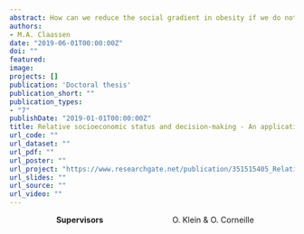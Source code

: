 ```yaml
---
abstract: How can we reduce the social gradient in obesity if we do not know what causes it in the first place? This PhD thesis explores underlying explanations of the association between socioeconomic status and eating behaviors. Taking a social psychological approach, this thesis presents the results from a series of empirical studies that test how relative socioeconomic status affects decision-making. In particular, it examines how perceptions of one’s relative status affects impulsivity, and how someone else’s relative status influences beliefs about that person’s impulsivity. Together, these findings reveal both the existence and accuracy of impulsivity stereotypes. The findings suggest that (adherence to) these stereotypical behaviors are malleable and can be used in health interventions aimed at reducing health gradients.
authors:
- M.A. Claassen
date: "2019-06-01T00:00:00Z"
doi: ""
featured:
image:
projects: []
publication: 'Doctoral thesis'
publication_short: ""
publication_types:
- "7"
publishDate: "2019-01-01T00:00:00Z"
title: Relative socioeconomic status and decision-making - An application to eating behaviors
url_code: ""
url_dataset: ""
url_pdf: ""
url_poster: ""
url_project: "https://www.researchgate.net/publication/351515405_Relative_socioeconomic_status_and_decision-making_-_An_application_to_eating_behaviors?utm_source=twitter&rgutm_meta1=eHNsLXRjZHUwWVpDWm83Y1RRSnUrOFpIYmxFVUFJOUpkSmY1OHU0VjJjMVFJRHpnWDlTaWRsZEd6ZEJnZFErRWdrQ2V4akhHQ3g2Z3NxY2xUY3p4eHc2U3hWYz0%3D "
url_slides: ""
url_source: ""
url_video: ""
---
```


&nbsp;&nbsp;&nbsp;&nbsp;&nbsp;&nbsp;&nbsp;&nbsp;&nbsp;&nbsp;&nbsp;&nbsp;&nbsp;&nbsp;&nbsp;&nbsp;&nbsp;&nbsp;&nbsp;&nbsp;&nbsp;**Supervisors** &nbsp;&nbsp;&nbsp;&nbsp;&nbsp;&nbsp;&nbsp;&nbsp;&nbsp;&nbsp;&nbsp;&nbsp;&nbsp;&nbsp;&nbsp;&nbsp;&nbsp;&nbsp;&nbsp;&nbsp;&nbsp;&nbsp;&nbsp;&nbsp;&nbsp;&nbsp;&nbsp;&nbsp;&nbsp;&nbsp;O. Klein & O. Corneille 